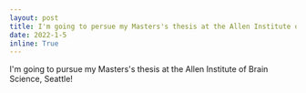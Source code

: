 ```yaml
---
layout: post
title: I'm going to persue my Masters's thesis at the Allen Institute of Brain Science, Seattle!
date: 2022-1-5
inline: True
---
```


I'm going to pursue my Masters's thesis at the Allen Institute of Brain Science, Seattle!